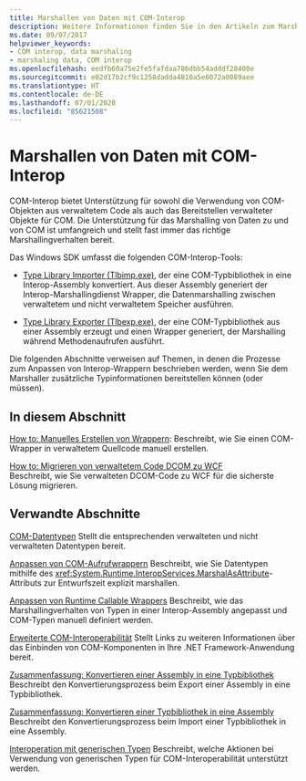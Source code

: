 ```yaml
---
title: Marshallen von Daten mit COM-Interop
description: Weitere Informationen finden Sie in den Artikeln zum Marshallen von Daten mit COM-Interop. Die Tools „Tlbimp.exe“ und „Tlbexp.exe“ dienen zum Konvertieren zwischen einer COM-Typbibliothek und einer Interopassembly.
ms.date: 09/07/2017
helpviewer_keywords:
- COM interop, data marshaling
- marshaling data, COM interop
ms.openlocfilehash: eedfb60a75e2fe5fafdaa786dbb54adddf28400e
ms.sourcegitcommit: e02d17b2cf9c1258dadda4810a5e6072a0089aee
ms.translationtype: HT
ms.contentlocale: de-DE
ms.lasthandoff: 07/01/2020
ms.locfileid: "85621508"
---
```

# <a name="marshaling-data-with-com-interop"></a>Marshallen von Daten mit COM-Interop
COM-Interop bietet Unterstützung für sowohl die Verwendung von COM-Objekten aus verwaltetem Code als auch das Bereitstellen verwalteter Objekte für COM. Die Unterstützung für das Marshalling von Daten zu und von COM ist umfangreich und stellt fast immer das richtige Marshallingverhalten bereit.  
  
 Das Windows SDK umfasst die folgenden COM-Interop-Tools:  
  
- [Type Library Importer (Tlbimp.exe)](../tools/tlbimp-exe-type-library-importer.md), der eine COM-Typbibliothek in eine Interop-Assembly konvertiert. Aus dieser Assembly generiert der Interop-Marshallingdienst Wrapper, die Datenmarshalling zwischen verwaltetem und nicht verwaltetem Speicher ausführen.  
  
- [Type Library Exporter (Tlbexp.exe)](../tools/tlbexp-exe-type-library-exporter.md), der eine COM-Typbibliothek aus einer Assembly erzeugt und einen Wrapper generiert, der Marshalling während Methodenaufrufen ausführt.  
  
 Die folgenden Abschnitte verweisen auf Themen, in denen die Prozesse zum Anpassen von Interop-Wrappern beschrieben werden, wenn Sie dem Marshaller zusätzliche Typinformationen bereitstellen können (oder müssen).  
  
## <a name="in-this-section"></a>In diesem Abschnitt  
[How to: Manuelles Erstellen von Wrappern](how-to-create-wrappers-manually.md): Beschreibt, wie Sie einen COM-Wrapper in verwaltetem Quellcode manuell erstellen.

 [How to: Migrieren von verwaltetem Code DCOM zu WCF](how-to-migrate-managed-code-dcom-to-wcf.md)  
 Beschreibt, wie Sie verwalteten DCOM-Code zu WCF für die sicherste Lösung migrieren.  
  
## <a name="related-sections"></a>Verwandte Abschnitte  
 [COM-Datentypen](https://docs.microsoft.com/previous-versions/dotnet/netframework-4.0/sak564ww(v=vs.100))  
 Stellt die entsprechenden verwalteten und nicht verwalteten Datentypen bereit.  
  
 [Anpassen von COM-Aufrufwrappern](https://docs.microsoft.com/previous-versions/dotnet/netframework-4.0/3bwc828w(v=vs.100))  
 Beschreibt, wie Sie Datentypen mithilfe des <xref:System.Runtime.InteropServices.MarshalAsAttribute>-Attributs zur Entwurfszeit explizit marshallen.  
  
 [Anpassen von Runtime Callable Wrappers](https://docs.microsoft.com/previous-versions/dotnet/netframework-4.0/e753eftz(v=vs.100))  
 Beschreibt, wie das Marshallingverhalten von Typen in einer Interop-Assembly angepasst und COM-Typen manuell definiert werden.  
  
 [Erweiterte COM-Interoperabilität](https://docs.microsoft.com/previous-versions/dotnet/netframework-4.0/bd9cdfyx(v=vs.100))  
 Stellt Links zu weiteren Informationen über das Einbinden von COM-Komponenten in Ihre .NET Framework-Anwendung bereit.  
  
 [Zusammenfassung: Konvertieren einer Assembly in eine Typbibliothek](https://docs.microsoft.com/previous-versions/dotnet/netframework-4.0/xk1120c3(v=vs.100))  
 Beschreibt den Konvertierungsprozess beim Export einer Assembly in eine Typbibliothek.  
  
 [Zusammenfassung: Konvertieren einer Typbibliothek in eine Assembly](https://docs.microsoft.com/previous-versions/dotnet/netframework-4.0/k83zzh38(v=vs.100))  
 Beschreibt den Konvertierungsprozess beim Import einer Typbibliothek in eine Assembly.  
  
 [Interoperation mit generischen Typen](https://docs.microsoft.com/previous-versions/dotnet/netframework-4.0/ms229590(v=vs.100))  
 Beschreibt, welche Aktionen bei Verwendung von generischen Typen für COM-Interoperabilität unterstützt werden.
